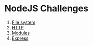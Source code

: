 # NodeJS Challenges

1. [File system](https://github.com/noynir/NodeJS_Course/tree/master/Challenges/FileSystem)
2. [HTTP](https://github.com/noynir/NodeJS_Course/tree/master/Challenges/HttpServer)
3. [Modules](https://github.com/noynir/NodeJS_Course/tree/master/Challenges/Modules)
4. [Express](https://github.com/noynir/NodeJS_Course/tree/master/Challenges/Express)
